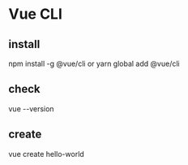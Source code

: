 # Vue CLI

## install

npm install -g @vue/cli
or
yarn global add @vue/cli

## check

vue --version

## create

vue create hello-world
